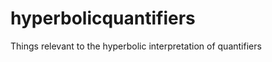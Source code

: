 hyperbolicquantifiers
=====================

Things relevant to the hyperbolic interpretation of quantifiers
